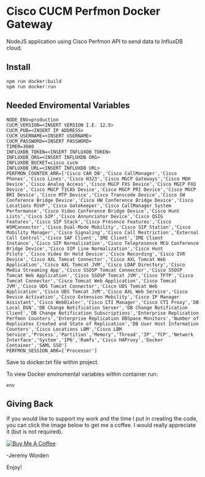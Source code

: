 # Cisco CUCM Perfmon Docker Gateway

NodeJS application using Cisco Perfmon API to send data to InfluxDB cloud.

## Install

```node
npm run docker:build
npm run docker:run
```

## Needed Enviromental Variables

```node
NODE_ENV=production
CUCM_VERSION=<INSERT VERSION I.E. 12.5>
CUCM_PUB=<INSERT IP ADDRESS>
CUCM_USERNAME=<INSERT USERNAME>
CUCM_PASSWORD=<INSERT PASSWORD>
TIMER=3000
INFLUXDB_TOKEN=<INSERT INFLUXDB TOKEN>
INFLUXDB_ORG=<INSERT INFLUXDB ORG>
INFLUXDB_BUCKET=cisco_cucm
INFLUXDB_URL=<INSERT INFLUXDB URL>
PERFMON_COUNTER_ARR=['Cisco CAR DB','Cisco CallManager','Cisco Phones','Cisco Lines','Cisco H323','Cisco MGCP Gateways','Cisco MOH Device','Cisco Analog Access','Cisco MGCP FXS Device','Cisco MGCP FXO Device','Cisco MGCP T1CAS Device','Cisco MGCP PRI Device','Cisco MGCP BRI Device','Cisco MTP Device','Cisco Transcode Device','Cisco SW Conference Bridge Device','Cisco HW Conference Bridge Device','Cisco Locations RSVP','Cisco Gatekeeper','Cisco CallManager System Performance','Cisco Video Conference Bridge Device','Cisco Hunt Lists','Cisco SIP','Cisco Annunciator Device','Cisco QSIG Features','Cisco SIP Stack','Cisco Presence Features','Cisco WSMConnector','Cisco Dual-Mode Mobility','Cisco SIP Station','Cisco Mobility Manager','Cisco Signaling','Cisco Call Restriction','External Call Control','Cisco SAF Client','IME Client','IME Client Instance','Cisco SIP Normalization','Cisco Telepresence MCU Conference Bridge Device','Cisco SIP Line Normalization','Cisco Hunt Pilots','Cisco Video On Hold Device','Cisco Recording','Cisco IVR Device','Cisco AXL Tomcat Connector','Cisco AXL Tomcat Web Application','Cisco AXL Tomcat JVM','Cisco LDAP Directory','Cisco Media Streaming App','Cisco SSOSP Tomcat Connector','Cisco SSOSP Tomcat Web Application','Cisco SSOSP Tomcat JVM','Cisco TFTP','Cisco Tomcat Connector','Cisco Tomcat Web Application','Cisco Tomcat JVM','Cisco UDS Tomcat Connector','Cisco UDS Tomcat Web Application','Cisco UDS Tomcat JVM','Cisco AXL Web Service','Cisco Device Activation','Cisco Extension Mobility','Cisco IP Manager Assistant','Cisco WebDialer','Cisco CTI Manager','Cisco CTI Proxy','DB Local_DSN','DB Change Notification Server','DB Change Notification Client','DB Change Notification Subscriptions','Enterprise Replication Perfmon Counters','Enterprise Replication DBSpace Monitors','Number of Replicates Created and State of Replication','DB User Host Information Counters','Cisco Locations LBM','Cisco LBM Service','Process','Partition','Memory','Thread','IP','TCP','Network Interface','System','IP6','Ramfs','Cisco HAProxy','Docker Container','SAML SSO']
PERFMON_SESSION_ARR=['Processor']
```

Save to docker.txt file within project.

To view Docker enviromental variables within container run:

```linux
env
```

## Giving Back

If you would like to support my work and the time I put in creating the code, you can click the image below to get me a coffee. I would really appreciate it (but is not required).

[![Buy Me A Coffee](https://www.buymeacoffee.com/assets/img/custom_images/black_img.png)](https://www.buymeacoffee.com/automatebldrs)

-Jeremy Worden

Enjoy!
